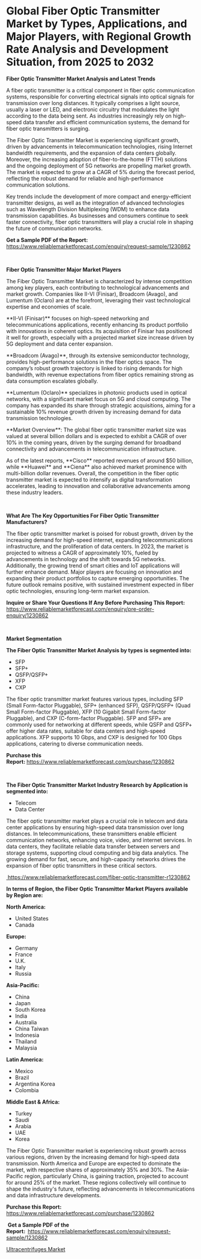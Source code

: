 <p><h1>Global Fiber Optic Transmitter Market by Types, Applications, and Major Players, with Regional Growth Rate Analysis and Development Situation, from 2025 to 2032</h1></p><p><strong>Fiber Optic Transmitter Market Analysis and Latest Trends</strong></p>
<p><p>A fiber optic transmitter is a critical component in fiber optic communication systems, responsible for converting electrical signals into optical signals for transmission over long distances. It typically comprises a light source, usually a laser or LED, and electronic circuitry that modulates the light according to the data being sent. As industries increasingly rely on high-speed data transfer and efficient communication systems, the demand for fiber optic transmitters is surging.</p><p>The Fiber Optic Transmitter Market is experiencing significant growth, driven by advancements in telecommunication technologies, rising Internet bandwidth requirements, and the expansion of data centers globally. Moreover, the increasing adoption of fiber-to-the-home (FTTH) solutions and the ongoing deployment of 5G networks are propelling market growth. The market is expected to grow at a CAGR of 5% during the forecast period, reflecting the robust demand for reliable and high-performance communication solutions. </p><p>Key trends include the development of more compact and energy-efficient transmitter designs, as well as the integration of advanced technologies such as Wavelength Division Multiplexing (WDM) to enhance data transmission capabilities. As businesses and consumers continue to seek faster connectivity, fiber optic transmitters will play a crucial role in shaping the future of communication networks.</p></p>
<p><strong>Get a Sample PDF of the Report:&nbsp;</strong> <a href="https://www.reliablemarketforecast.com/enquiry/request-sample/1230862?utm_campaign=1130&utm_medium=2&utm_source=Github&utm_content=ia&utm_term=18022025&utm_id=fiber-optic-transmitter">https://www.reliablemarketforecast.com/enquiry/request-sample/1230862</a></p>
<p>&nbsp;</p>
<p><strong>Fiber Optic Transmitter Major Market Players</strong></p>
<p><p>The Fiber Optic Transmitter Market is characterized by intense competition among key players, each contributing to technological advancements and market growth. Companies like II-VI (Finisar), Broadcom (Avago), and Lumentum (Oclaro) are at the forefront, leveraging their vast technological expertise and economies of scale.</p><p>**II-VI (Finisar)** focuses on high-speed networking and telecommunications applications, recently enhancing its product portfolio with innovations in coherent optics. Its acquisition of Finisar has positioned it well for growth, especially with a projected market size increase driven by 5G deployment and data center expansion.</p><p>**Broadcom (Avago)**, through its extensive semiconductor technology, provides high-performance solutions in the fiber optics space. The company’s robust growth trajectory is linked to rising demands for high bandwidth, with revenue expectations from fiber optics remaining strong as data consumption escalates globally.</p><p>**Lumentum (Oclaro)** specializes in photonic products used in optical networks, with a significant market focus on 5G and cloud computing. The company has expanded its share through strategic acquisitions, aiming for a sustainable 10% revenue growth driven by increasing demand for data transmission technologies.</p><p>**Market Overview**: The global fiber optic transmitter market size was valued at several billion dollars and is expected to exhibit a CAGR of over 10% in the coming years, driven by the surging demand for broadband connectivity and advancements in telecommunication infrastructure.</p><p>As of the latest reports, **Cisco** reported revenues of around $50 billion, while **Huawei** and **Ciena** also achieved market prominence with multi-billion dollar revenues. Overall, the competition in the fiber optic transmitter market is expected to intensify as digital transformation accelerates, leading to innovation and collaborative advancements among these industry leaders.</p></p>
<p>&nbsp;</p>
<p><strong>What Are The Key Opportunities For Fiber Optic Transmitter Manufacturers?</strong></p>
<p><p>The fiber optic transmitter market is poised for robust growth, driven by the increasing demand for high-speed internet, expanding telecommunications infrastructure, and the proliferation of data centers. In 2023, the market is projected to witness a CAGR of approximately 10%, fueled by advancements in technology and the shift towards 5G networks. Additionally, the growing trend of smart cities and IoT applications will further enhance demand. Major players are focusing on innovation and expanding their product portfolios to capture emerging opportunities. The future outlook remains positive, with sustained investment expected in fiber optic technologies, ensuring long-term market expansion.</p></p>
<p><strong>Inquire or Share Your Questions If Any Before Purchasing This Report:</strong> <a href="https://www.reliablemarketforecast.com/enquiry/pre-order-enquiry/1230862?utm_campaign=1130&utm_medium=2&utm_source=Github&utm_content=ia&utm_term=18022025&utm_id=fiber-optic-transmitter">https://www.reliablemarketforecast.com/enquiry/pre-order-enquiry/1230862</a></p>
<p>&nbsp;</p>
<p><strong>Market Segmentation</strong></p>
<p><strong>The Fiber Optic Transmitter Market Analysis by types is segmented into:</strong></p>
<p><ul><li>SFP</li><li>SFP+</li><li>QSFP/QSFP+</li><li>XFP</li><li>CXP</li></ul></p>
<p><p>The fiber optic transmitter market features various types, including SFP (Small Form-factor Pluggable), SFP+ (enhanced SFP), QSFP/QSFP+ (Quad Small Form-factor Pluggable), XFP (10 Gigabit Small Form-factor Pluggable), and CXP (C-form-factor Pluggable). SFP and SFP+ are commonly used for networking at different speeds, while QSFP and QSFP+ offer higher data rates, suitable for data centers and high-speed applications. XFP supports 10 Gbps, and CXP is designed for 100 Gbps applications, catering to diverse communication needs.</p></p>
<p><strong>Purchase this Report:&nbsp;</strong><a href="https://www.reliablemarketforecast.com/purchase/1230862?utm_campaign=1130&utm_medium=2&utm_source=Github&utm_content=ia&utm_term=18022025&utm_id=fiber-optic-transmitter">https://www.reliablemarketforecast.com/purchase/1230862</a></p>
<p>&nbsp;</p>
<p><strong>The Fiber Optic Transmitter Market Industry Research by Application is segmented into:</strong></p>
<p><ul><li>Telecom</li><li>Data Center</li></ul></p>
<p><p>The fiber optic transmitter market plays a crucial role in telecom and data center applications by ensuring high-speed data transmission over long distances. In telecommunications, these transmitters enable efficient communication networks, enhancing voice, video, and internet services. In data centers, they facilitate reliable data transfer between servers and storage systems, supporting cloud computing and big data analytics. The growing demand for fast, secure, and high-capacity networks drives the expansion of fiber optic transmitters in these critical sectors.</p></p>
<p><a href="https://www.reliablemarketforecast.com/fiber-optic-transmitter-r1230862?utm_campaign=1130&utm_medium=2&utm_source=Github&utm_content=ia&utm_term=18022025&utm_id=fiber-optic-transmitter">&nbsp;https://www.reliablemarketforecast.com/fiber-optic-transmitter-r1230862</a></p>
<p><strong>In terms of Region, the Fiber Optic Transmitter Market Players available by Region are:</strong></p>
<p>
    <p> <strong> North America: </strong>
        <ul>
            <li>United States</li>
            <li>Canada</li>
        </ul>
        </p> 
    <p> <strong> Europe: </strong>
        <ul>
            <li>Germany</li>
            <li>France</li>
            <li>U.K.</li>
            <li>Italy</li>
            <li>Russia</li>
        </ul>
        </p> 
    <p> <strong> Asia-Pacific: </strong>
        <ul>
            <li>China</li>
            <li>Japan</li>
            <li>South Korea</li>
            <li>India</li>
            <li>Australia</li>
            <li>China Taiwan</li>
            <li>Indonesia</li>
            <li>Thailand</li>
            <li>Malaysia</li>
        </ul>
        </p> 
    <p> <strong> Latin America: </strong>
        <ul>
            <li>Mexico</li>
            <li>Brazil</li>
            <li>Argentina Korea</li>
            <li>Colombia</li>
        </ul>
        </p> 
    <p> <strong> Middle East & Africa: </strong>
        <ul>
            <li>Turkey</li>
            <li>Saudi</li>
            <li>Arabia</li>
            <li>UAE</li>
            <li>Korea</li>
        </ul>
    </p>
    </p>
<p><p>The Fiber Optic Transmitter market is experiencing robust growth across various regions, driven by the increasing demand for high-speed data transmission. North America and Europe are expected to dominate the market, with respective shares of approximately 35% and 30%. The Asia-Pacific region, particularly China, is gaining traction, projected to account for around 25% of the market. These regions collectively will continue to shape the industry's future, reflecting advancements in telecommunications and data infrastructure developments.</p></p>
<p><strong>Purchase this Report: </strong><a href="https://www.reliablemarketforecast.com/purchase/1230862?utm_campaign=1130&utm_medium=2&utm_source=Github&utm_content=ia&utm_term=18022025&utm_id=fiber-optic-transmitter">https://www.reliablemarketforecast.com/purchase/1230862</a></p>
<p>&nbsp;<strong>Get a Sample PDF of the Report:&nbsp;&nbsp;</strong><a href="https://www.reliablemarketforecast.com/enquiry/request-sample/1230862?utm_campaign=1130&utm_medium=2&utm_source=Github&utm_content=ia&utm_term=18022025&utm_id=fiber-optic-transmitter">https://www.reliablemarketforecast.com/enquiry/request-sample/1230862</a></p>
<p><strong></strong></p>
<p><p><a href="https://github.com/RickHolmes3/Market-Research-Report-List-7/blob/main/ultracentrifuges-market.md?utm_campaign=1130&utm_medium=2&utm_source=Github&utm_content=ia&utm_term=18022025&utm_id=fiber-optic-transmitter">Ultracentrifuges Market</a></p></p>